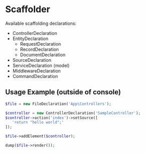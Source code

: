 Scaffolder
==========

Available scaffolding declarations:
* ControllerDeclaration
* EntityDeclaration
    * RequestDeclaration
    * RecordDeclaration
    * DocumentDeclaration
* SourceDeclaration
* ServiceDeclaration (model)
* MiddlewareDeclaration
* CommandDeclaration

Usage Example (outside of console)
----------------

```php
$file = new FileDeclaration('App\Controllers');

$controller = new ControllerDeclaration('SampleController');
$controller->action('index')->setSource([
   'return "hello world";'
]);

$file->addElement($controller);

dump($file->render());
```     
